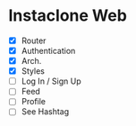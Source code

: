 # Instaclone Web

- [x] Router
- [x] Authentication
- [x] Arch.
- [x] Styles
- [ ] Log In / Sign Up
- [ ] Feed
- [ ] Profile
- [ ] See Hashtag
